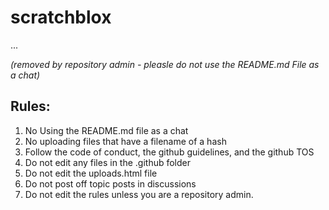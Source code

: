 # scratchblox


...

<i>(removed by repository admin - pleasle do not use the README.md File as a chat)</i>

## Rules:
1. No Using the README.md file as a chat
2. No uploading files that have a filename of a hash
3. Follow the code of conduct, the github guidelines, and the github TOS
4. Do not edit any files in the .github folder
5. Do not edit the uploads.html file
6. Do not post off topic posts in discussions
7. Do not edit the rules unless you are a repository admin.
